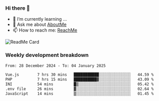 ### Hi there 👋

- 🌱 I’m currently learning ...
- 💬 Ask me about [AboutMe](https://www.itzcy.com/about)
- 📫 How to reach me: [ReachMe](https://www.itzcy.com/about)

![ReadMe Card](https://github-readme-stats-ten-gilt.vercel.app/api?username=SuperChenYun&show_icons=true&title_color=fff&icon_color=79ff97&text_color=9f9f9f&bg_color=151515&hide_border=true)

### Weekly development breakdown
<!--START_SECTION:waka-->

```txt
From: 28 December 2024 - To: 04 January 2025

Vue.js        7 hrs 30 mins   ███████████░░░░░░░░░░░░░░   44.59 %
PHP           7 hrs 15 mins   ██████████▓░░░░░░░░░░░░░░   43.09 %
INI           54 mins         █▒░░░░░░░░░░░░░░░░░░░░░░░   05.42 %
.env file     26 mins         ▓░░░░░░░░░░░░░░░░░░░░░░░░   02.64 %
JavaScript    14 mins         ▒░░░░░░░░░░░░░░░░░░░░░░░░   01.45 %
```

<!--END_SECTION:waka-->
